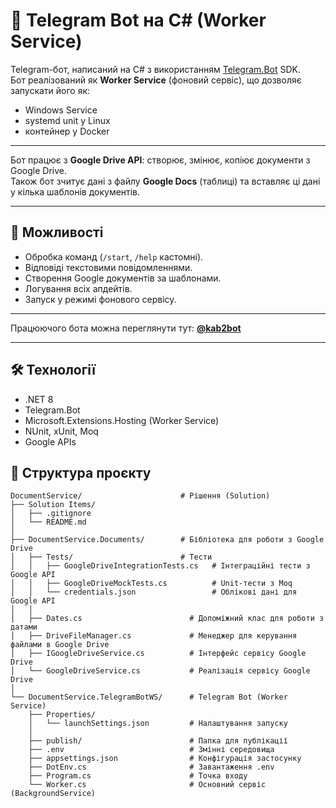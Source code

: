 ﻿# 🤖 Telegram Bot на C# (Worker Service)

Telegram-бот, написаний на C# з використанням [Telegram.Bot](https://github.com/TelegramBots/Telegram.Bot) SDK.  
Бот реалізований як **Worker Service** (фоновий сервіс), що дозволяє запускати його як:
- Windows Service
- systemd unit у Linux
- контейнер у Docker

---
Бот працює з **Google Drive API**: створює, змінює, копіює документи з Google Drive.  
Також бот зчитує дані з файлу **Google Docs** (таблиці) та вставляє ці дані у кілька шаблонів документів.

---

## 📌 Можливості
- Обробка команд (`/start`, `/help` кастомні).
- Відповіді текстовими повідомленнями.
- Створення Google документів за шаблонами.
- Логування всіх апдейтів.
- Запуск у режимі фонового сервісу.

---

Працюючого бота можна переглянути тут: **[@kab2bot](https://t.me/kab2bot)**

---

## 🛠 Технології
- .NET 8
- Telegram.Bot
- Microsoft.Extensions.Hosting (Worker Service)
- NUnit, xUnit, Moq
- Google APIs

## 📂 Структура проєкту

```text
DocumentService/                      # Рішення (Solution)
├── Solution Items/
│   ├── .gitignore
│   └── README.md
│
├── DocumentService.Documents/        # Бібліотека для роботи з Google Drive
│   ├── Tests/                        # Тести
│   │   ├── GoogleDriveIntegrationTests.cs   # Інтеграційні тести з Google API
│   │   ├── GoogleDriveMockTests.cs          # Unit-тести з Moq
│   │   └── credentials.json                 # Облікові дані для Google API
│   │
│   ├── Dates.cs                        # Допоміжний клас для роботи з датами
│   ├── DriveFileManager.cs             # Менеджер для керування файлами в Google Drive
│   ├── IGoogleDriveService.cs          # Інтерфейс сервісу Google Drive
│   └── GoogleDriveService.cs           # Реалізація сервісу Google Drive
│
└── DocumentService.TelegramBotWS/      # Telegram Bot (Worker Service)
    ├── Properties/
    │   └── launchSettings.json         # Налаштування запуску
    │
    ├── publish/                        # Папка для публікації
    ├── .env                            # Змінні середовища
    ├── appsettings.json                # Конфігурація застосунку
    ├── DotEnv.cs                       # Завантаження .env
    ├── Program.cs                      # Точка входу
    └── Worker.cs                       # Основний сервіс (BackgroundService)
